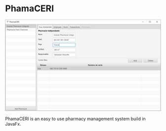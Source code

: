 # PhamaCERI

![Preview](GithubAssets/Preview.png)

PhamaCERI is an easy to use pharmacy management system build in JavaFx.
